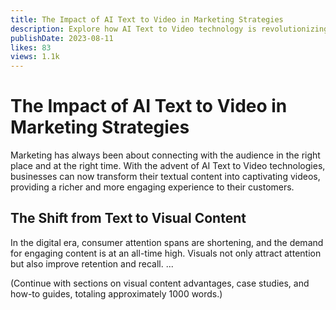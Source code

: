 ```yaml
---
title: The Impact of AI Text to Video in Marketing Strategies
description: Explore how AI Text to Video technology is revolutionizing marketing approaches with engaging content.
publishDate: 2023-08-11
likes: 83
views: 1.1k
---
```


# The Impact of AI Text to Video in Marketing Strategies

Marketing has always been about connecting with the audience in the right place and at the right time. With the advent of AI Text to Video technologies, businesses can now transform their textual content into captivating videos, providing a richer and more engaging experience to their customers.

## The Shift from Text to Visual Content

In the digital era, consumer attention spans are shortening, and the demand for engaging content is at an all-time high. Visuals not only attract attention but also improve retention and recall. ...

(Continue with sections on visual content advantages, case studies, and how-to guides, totaling approximately 1000 words.)
